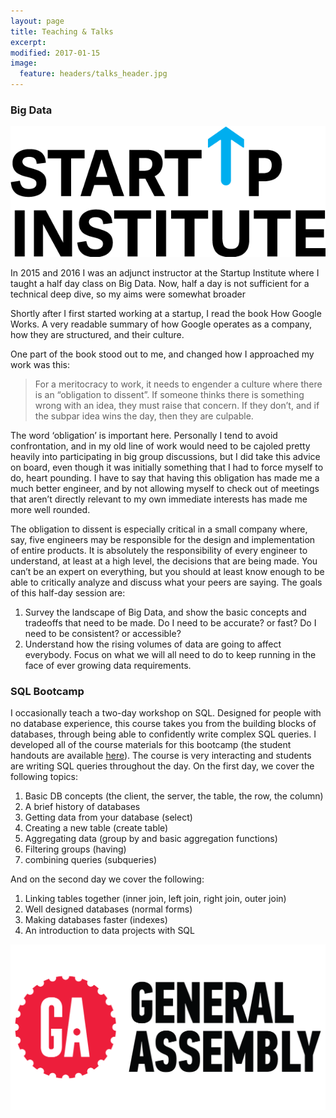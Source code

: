 ```yaml
---
layout: page
title: Teaching & Talks
excerpt:
modified: 2017-01-15
image:
  feature: headers/talks_header.jpg
---
```




### Big Data

<div class="row">
  <div class="col-md-4">
    <img src="sui.png" alt="StartUp Institute logo">
  </div>
  <div class="col-md-8">
  <p>In 2015 and 2016 I was an adjunct instructor at the Startup Institute where I taught a half day class on Big Data.  Now, half a day is not sufficient for a technical deep dive, so my aims were somewhat broader</p>

  <p>Shortly after I first started working at a startup, I read the book How Google Works. A very readable summary of how Google operates as a company, how they are structured, and their culture.</p>

   <p>One part of the book stood out to me, and changed how I approached my work was this:</p>

<blockquote>For a meritocracy to work, it needs to engender a culture where there is an “obligation to dissent”. If someone thinks there is something wrong with an idea, they must raise that concern. If they don’t, and if the subpar idea wins the day, then they are culpable.</blockquote>

   <p>The word ‘obligation’ is important here. Personally I tend to avoid confrontation, and in my old line of work would need to be cajoled pretty heavily into participating in big group discussions, but I did take this advice on board, even though it was initially something that I had to force myself to do, heart pounding. I have to say that having this obligation has made me a much better engineer, and by not allowing myself to check out of meetings that aren’t directly relevant to my own immediate interests has made me more well rounded.</p>

   <p>The obligation to dissent is especially critical in a small company where, say, five engineers may be responsible for the design and implementation of entire products. It is absolutely the responsibility of every engineer to understand, at least at a high level, the decisions that are being made. You can’t be an expert on everything, but you should at least know enough to be able to critically analyze and discuss what your peers are saying.  The goals of this half-day session are:</p>

   <ol>
   <li>Survey the landscape of Big Data, and show the basic concepts and tradeoffs that need to be made. Do I need to be accurate? or fast? Do I need to be consistent? or accessible?</li>
   <li>Understand how the rising volumes of data are going to affect everybody. Focus on what we will all need to do to keep running in the face of ever growing data requirements.</li>
   </ol>

  </div>
</div>

### SQL Bootcamp

<div class="row">
  <div class="col-md-8">
  <p>I occasionally teach a two-day workshop on SQL.  Designed for people with no database experience, this course takes you from the building blocks of databases, through being able to confidently write complex SQL queries.  I developed all of the course materials for this bootcamp (the student handouts are available <a href="{{ site.url }}/pages/sql_bootcamp/">here</a>).  The course is very interacting and students are writing SQL queries throughout the day.  On the first day, we cover the following topics:</p>

  <ol>
  <li>Basic DB concepts (the client, the server, the table, the row, the column)</li>
  <li>A brief history of databases</li>
  <li>Getting data from your database (select)</li>
  <li>Creating a new table (create table)</li>
  <li>Aggregating data (group by and basic aggregation functions)</li>
  <li>Filtering groups (having)</li>
  <li>combining queries (subqueries)</li>
  </ol>

  <p>And on the second day we cover the following:</p>

  <ol>
  <li>Linking tables together (inner join, left join, right join, outer join)</li>
  <li>Well designed databases (normal forms)</li>
  <li>Making databases faster (indexes)</li>
  <li>An introduction to data projects with SQL</li>
  </ol>

  </div>
  <div class="col-md-4">
    <img src="ga.png" alt="General Assembly logo">
  </div>
</div>
